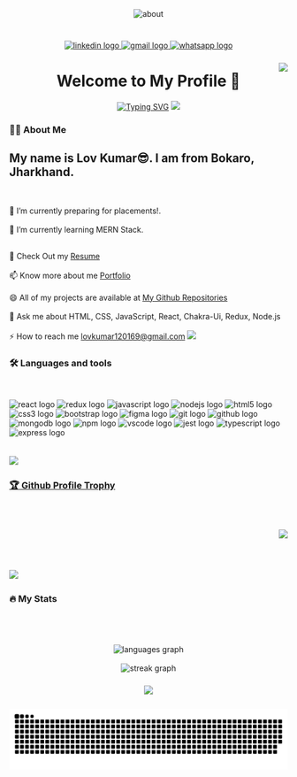 <!-- ### Hi there 👋 -->

<div align="center">
  <img width="500" alt="about" src="https://user-images.githubusercontent.com/119415006/232788353-c644eb55-f41d-4e30-ad97-4a0b88bfbbff.png">
</div>

###

<br clear="both">

<div align="center">
  <a href="https://www.linkedin.com/in/lov-kumar-47b232235/" target="_blank">
    <img src="https://img.shields.io/static/v1?message=LinkedIn&logo=linkedin&label=&color=0077B5&logoColor=white&labelColor=&style=for-the-badge" height="25" alt="linkedin logo"  />
  </a>
  <a href="lovkumar120169@gmail.com" >
    <img src="https://img.shields.io/static/v1?message=Gmail&logo=gmail&label=&color=D14836&logoColor=white&labelColor=&style=for-the-badge" height="25" alt="gmail logo"  />
  </a>
  
  <a href="https://wa.me/8709330353" target="_blank">
    <img src="https://img.shields.io/static/v1?message=Whatsapp&logo=whatsapp&label=&color=25D366&logoColor=white&labelColor=&style=for-the-badge" height="25" alt="whatsapp logo"  />
  </a>
</div>

###

<img align="right" src="https://visitor-badge.laobi.icu/badge?page_id=lovkumar120169.lovkumar120169&left_color=darkslategray&left_text=Visitors"  />

###

<h1 align="center">Welcome to My Profile 👋</h1>
<div align="center">
<a href="https://git.io/typing-svg"><img src="https://readme-typing-svg.demolab.com?font=Fira+Code&pause=900&width=435&lines=Full-Stack+Web+developer....;Front-end+Developer....;MERN+Stack+Developer....;Always+curious+to+learn+new+things+!" alt="Typing SVG" /></a>
<img src='https://raw.githubusercontent.com/andreasbm/readme/master/assets/lines/colored.png' />
</div>

<!-- ### -->

<h3 align="left">👩‍💻  About Me</h3>

### 
<div>
<h2 align="left">My name is Lov Kumar😎. I am from Bokaro, Jharkhand.
  </h2>
 
  <br>
  
🔭 I’m currently preparing for placements!. <br><br>
 🌱 I’m currently learning MERN Stack.<br><br>
 <!-- 👯 I’m looking to collaborate on ...<br><br> -->
 🤔 Check Out my <a href="https://drive.google.com/file/d/1soNSceqa5gnkxwAWmleWdWnVDHpkBwd0/view?usp=sharing">Resume</a><br><br>
 📫  Know more about me <a href="https://lovkumar120169.github.io/">Portfolio</a><br><br>
 😄 All of my projects are available at
<a href="https://github.com/lovkumar120169">My Github Repositories</a><br><br>
 💬 Ask me about HTML, CSS, JavaScript, React, Chakra-Ui, Redux, Node.js<br><br>
 ⚡ How to reach me <a href="lovkumar120169@gmail.com">lovkumar120169@gmail.com</a>
<img src='https://raw.githubusercontent.com/andreasbm/readme/master/assets/lines/colored.png' />
</div>





<h3 align="left">🛠 Languages and tools</h3>
<br>
<br>
<div align="left">
  <img src="https://cdn.jsdelivr.net/gh/devicons/devicon/icons/react/react-original.svg" height="40" width="52" alt="react logo"  />
  <img src="https://cdn.jsdelivr.net/gh/devicons/devicon/icons/redux/redux-original.svg" height="40" width="52" alt="redux logo"  />
  <img src="https://cdn.jsdelivr.net/gh/devicons/devicon/icons/javascript/javascript-original.svg" height="40" width="52" alt="javascript logo"  />
  <img src="https://cdn.jsdelivr.net/gh/devicons/devicon/icons/nodejs/nodejs-original.svg" height="40" width="52" alt="nodejs logo"  />
  <img src="https://cdn.jsdelivr.net/gh/devicons/devicon/icons/html5/html5-original.svg" height="40" width="52" alt="html5 logo"  />
  <img src="https://cdn.jsdelivr.net/gh/devicons/devicon/icons/css3/css3-original.svg" height="40" width="52" alt="css3 logo"  />
  <img src="https://cdn.jsdelivr.net/gh/devicons/devicon/icons/bootstrap/bootstrap-original.svg" height="40" width="52" alt="bootstrap logo"  />
  <img src="https://cdn.jsdelivr.net/gh/devicons/devicon/icons/figma/figma-original.svg" height="40" width="52" alt="figma logo"  />
  <img src="https://cdn.jsdelivr.net/gh/devicons/devicon/icons/git/git-original.svg" height="40" width="52" alt="git logo"  />
  <img src="https://cdn.jsdelivr.net/gh/devicons/devicon/icons/github/github-original.svg" height="40" width="52" alt="github logo"  />
  <img src="https://cdn.jsdelivr.net/gh/devicons/devicon/icons/mongodb/mongodb-original.svg" height="40" width="52" alt="mongodb logo"  />
  <img src="https://cdn.jsdelivr.net/gh/devicons/devicon/icons/npm/npm-original-wordmark.svg" height="40" width="52" alt="npm logo"  />
  <img src="https://cdn.jsdelivr.net/gh/devicons/devicon/icons/vscode/vscode-original.svg" height="40" width="52" alt="vscode logo"  />
  <img src="https://cdn.jsdelivr.net/gh/devicons/devicon/icons/jest/jest-plain.svg" height="40" width="52" alt="jest logo"  />
  <img src="https://cdn.jsdelivr.net/gh/devicons/devicon/icons/typescript/typescript-original.svg" height="40" width="52" alt="typescript logo"  />
  <img src="https://cdn.jsdelivr.net/gh/devicons/devicon/icons/express/express-original.svg" height="40" width="52" alt="express logo"  />
</div>
<br>

<br>
<img src='https://raw.githubusercontent.com/andreasbm/readme/master/assets/lines/colored.png' />
 <a href="https://github.com/lovkumar120169/github-profile-trophy"><h3>🏆 Github Profile Trophy</h3></a>
 
 <br>
 <br>
<p align="right">
  <img alig src="https://github-profile-trophy.vercel.app/?username=lovkumar120169&column=6&rank=SSS,SS,S,AAA,AA,A,B,C" />
</p>

<br>

###
<img src='https://raw.githubusercontent.com/andreasbm/readme/master/assets/lines/colored.png' />
<h3 align="left">🔥   My Stats </h3>
<br>


###
<br>
<div align="center">
  <img src="https://github-readme-stats.vercel.app/api/top-langs?username=lovkumar120169&locale=en&hide_title=false&layout=compact&card_width=320&langs_count=5&theme=react&hide_border=false&order=2" height="150" alt="languages graph"  />
 <br>
  <br>
  <img src="https://streak-stats.demolab.com?user=lovkumar120169&locale=en&mode=weekly&theme=monokai&hide_border=false&border_radius=5&order=3" height="220" alt="streak graph"  />
</div>

###

<div align="left">
</div>

###

<div align="center">
  <img src="https://profile-counter.glitch.me/lovkumar120169/count.svg?"  />
</div>




###
<div align="center">
  <a href="https://1999azzar.github.io/1999AZZAR/">
<!--    <a href="https://lovkumar120169.github.io"> -->
  <img  src="https://github.com/1999AZZAR/1999AZZAR/blob/main/resources/img/grid-snake.svg"
       alt="snake" /></a>
</div>
<!-- <img src="https://raw.githubusercontent.com/lovkumar120169/lovkumar120169/blob/output/snake.svg" alt="Snake animation" /> -->

###
<!--
**Lov-Kumar/Lov-Kumar** is a ✨ _special_ ✨ repository because its `README.md` (this file) appears on your GitHub profile.

Here are some ideas to get you started:

- 🔭 I’m currently working on ...
- 🌱 I’m currently learning ...
- 👯 I’m looking to collaborate on ...
- 🤔 I’m looking for help with ...
- 💬 Ask me about ...
- 📫 How to reach me: ...
- 😄 Pronouns: ...
- ⚡ Fun fact: ...
-->
